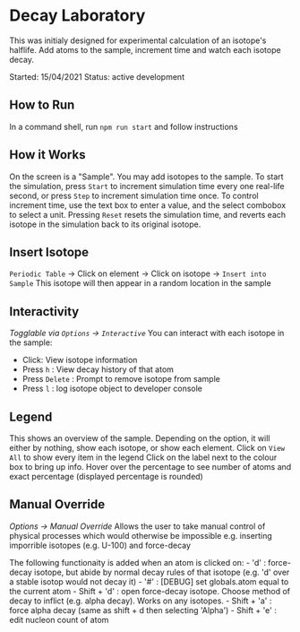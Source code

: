 # Decay Laboratory
This was initialy designed for experimental calculation of an isotope's halflife.
Add atoms to the sample, increment time and watch each isotope decay.

Started: 15/04/2021
Status: active development

## How to Run
In a command shell, run `npm run start` and follow instructions

## How it Works
On the screen is a "Sample". You may add isotopes to the sample.
To start the simulation, press `Start` to increment simulation time every one real-life second, or press `Step` to increment simulation time once.
To control increment time, use the text box to enter a value, and the select combobox to select a unit.
Pressing `Reset` resets the simulation time, and reverts each isotope in the simulation back to its original isotope.

## Insert Isotope
`Periodic Table` -> Click on element -> Click on isotope -> `Insert into Sample`
This isotope will then appear in a random location in the sample

## Interactivity
*Togglable via `Options` -> `Interactive`*
You can interact with each isotope in the sample:
- Click: View isotope information
- Press `h` : View decay history of that atom
- Press `Delete` : Prompt to remove isotope from sample
- Press `l` : log isotope object to developer console

## Legend
This shows an overview of the sample.
Depending on the option, it will either by nothing, show each isotope, or show each element.
Click on `View All` to show every item in the legend
Click on the label next to the colour box to bring up info. Hover over the percentage to see number of atoms and exact percentage (displayed percentage is rounded)

## Manual Override
*Options -> Manual Override*
Allows the user to take manual control of physical processes which would otherwise be impossible e.g. inserting imporrible isotopes (e.g. U-100) and force-decay

The following functionaity is added when an atom is clicked on:
	- 'd' : force-decay isotope, but abide by normal decay rules of that isotope (e.g. 'd' over a stable isotop would not decay it)
	- '#' : [DEBUG] set globals.atom equal to the current atom
	- Shift + 'd' : open force-decay isotope. Choose method of decay to inflict (e.g. alpha decay). Works on any isotopes.
	- Shift + 'a' : force alpha decay (same as shift + d then selecting 'Alpha')
	- Shift + 'e' : edit nucleon count of atom
